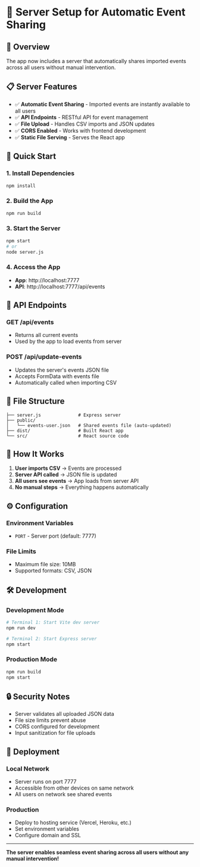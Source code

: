 # 🚀 Server Setup for Automatic Event Sharing

## 🎯 **Overview**

The app now includes a server that automatically shares imported events across all users without manual intervention.

## 📋 **Server Features**

- ✅ **Automatic Event Sharing** - Imported events are instantly available to all users
- ✅ **API Endpoints** - RESTful API for event management
- ✅ **File Upload** - Handles CSV imports and JSON updates
- ✅ **CORS Enabled** - Works with frontend development
- ✅ **Static File Serving** - Serves the React app

## 🚀 **Quick Start**

### 1. **Install Dependencies**
```bash
npm install
```

### 2. **Build the App**
```bash
npm run build
```

### 3. **Start the Server**
```bash
npm start
# or
node server.js
```

### 4. **Access the App**
- **App**: http://localhost:7777
- **API**: http://localhost:7777/api/events

## 🔧 **API Endpoints**

### **GET /api/events**
- Returns all current events
- Used by the app to load events from server

### **POST /api/update-events**
- Updates the server's events JSON file
- Accepts FormData with events file
- Automatically called when importing CSV

## 📁 **File Structure**

```
├── server.js              # Express server
├── public/
│   └── events-user.json   # Shared events file (auto-updated)
├── dist/                  # Built React app
└── src/                   # React source code
```

## 🔄 **How It Works**

1. **User imports CSV** → Events are processed
2. **Server API called** → JSON file is updated
3. **All users see events** → App loads from server API
4. **No manual steps** → Everything happens automatically

## ⚙️ **Configuration**

### **Environment Variables**
- `PORT` - Server port (default: 7777)

### **File Limits**
- Maximum file size: 10MB
- Supported formats: CSV, JSON

## 🛠️ **Development**

### **Development Mode**
```bash
# Terminal 1: Start Vite dev server
npm run dev

# Terminal 2: Start Express server
npm start
```

### **Production Mode**
```bash
npm run build
npm start
```

## 🔒 **Security Notes**

- Server validates all uploaded JSON data
- File size limits prevent abuse
- CORS configured for development
- Input sanitization for file uploads

## 🚀 **Deployment**

### **Local Network**
- Server runs on port 7777
- Accessible from other devices on same network
- All users on network see shared events

### **Production**
- Deploy to hosting service (Vercel, Heroku, etc.)
- Set environment variables
- Configure domain and SSL

---

**The server enables seamless event sharing across all users without any manual intervention!**
